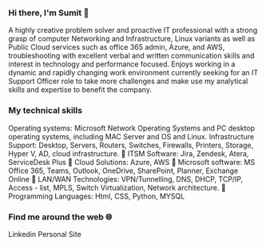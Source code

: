 ### Hi there, I'm Sumit 👋

A highly creative problem solver and proactive IT professional with a strong grasp of computer Networking and Infrastructure, Linux variants as well as Public Cloud services such as office 365 admin, Azure, and AWS, troubleshooting with excellent verbal and written communication skills and interest in technology and performance focused. Enjoys working in a dynamic and rapidly changing work environment currently seeking for an IT Support Officer role to take more challenges and make use my analytical skills and expertise to benefit the company.

### My technical skills

Operating systems: Microsoft Network Operating Systems and PC desktop operating systems, including MAC Server and OS and Linux. Infrastructure Support: Desktop, Servers, Routers, Switches, Firewalls, Printers, Storage, Hyper V, AD, cloud infrastructure.  ITSM Software: Jira, Zendesk, Atera, ServiceDesk Plus  Cloud Solutions: Azure, AWS  Microsoft software: MS Office 365, Teams, Outlook, OneDrive, SharePoint, Planner, Exchange Online  LAN/WAN Technologies: VPN/Tunnelling, DNS, DHCP, TCP/IP, Access - list, MPLS, Switch Virtualization, Network architecture.  Programming Languages: Html, CSS, Python, MYSQL

### Find me around the web 🌐
Linkedin 
Personal Site
